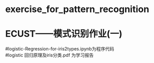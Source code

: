 # exercise_for_pattern_recognition
ECUST——模式识别作业(一)
======================
#logistic-Regression-for-iris2types.ipynb为程序代码<br>
#logistic 回归原理及iris分类.pdf 为学习报告<br>

